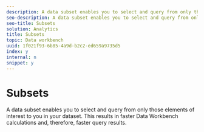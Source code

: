 ```yaml
---
description: A data subset enables you to select and query from only those elements of interest to you in your dataset. This results in faster Data Workbench calculations and, therefore, faster query results.
seo-description: A data subset enables you to select and query from only those elements of interest to you in your dataset. This results in faster Data Workbench calculations and, therefore, faster query results.
seo-title: Subsets
solution: Analytics
title: Subsets
topic: Data workbench
uuid: 1f021f93-6b85-4a9d-b2c2-ed659a9735d5
index: y
internal: n
snippet: y
---
```


# Subsets

A data subset enables you to select and query from only those elements of interest to you in your dataset. This results in faster Data Workbench calculations and, therefore, faster query results.

